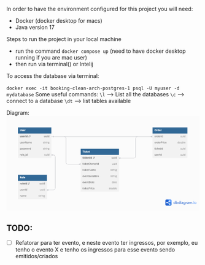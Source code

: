 In order to have the environment configured for this project you will need:

- Docker (docker desktop for macs)
- Java version 17


Steps to run the project in your local machine
- run the command `docker compose up` (need to have docker desktop running if you are mac user)
- then run via terminal() or Intelij

To access the database via terminal:

` docker exec -it booking-clean-arch-postgres-1 psql -U myuser -d mydatabase
`
Some useful commands:
`\l` --> List all the databases
`\c` --> connect to a database
`\dt` --> list tables available

Diagram:
![img_4.png](img_4.png)

TODO:
-

- [ ] Refatorar para ter evento, e neste evento ter ingressos, por exemplo, eu tenho o evento X e tenho os ingressos para esse evento sendo emitidos/criados
